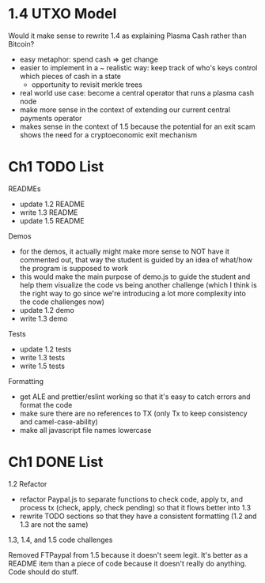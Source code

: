# 1.4 UTXO Model

Would it make sense to rewrite 1.4 as explaining Plasma Cash rather than Bitcoin?
- easy metaphor: spend cash => get change
- easier to implement in a ~ realistic way: keep track of who's keys control which pieces of cash in a state
	- opportunity to revisit merkle trees
- real world use case: become a central operator that runs a plasma cash node
- make more sense in the context of extending our current central payments operator
- makes sense in the context of 1.5 because the potential for an exit scam shows the need for a cryptoeconomic exit mechanism



# Ch1 TODO List

READMEs
- update 1.2 README
- write 1.3 README
- update 1.5 README

Demos
- for the demos, it actually might make more sense to NOT have it commented out, that way the student is guided by an idea of what/how the program is supposed to work
- this would make the main purpose of demo.js to guide the student and help them visualize the code vs being another challenge (which I think is the right way to go since we're introducing a lot more complexity into the code challenges now)
- update 1.2 demo
- write 1.3 demo

Tests
- update 1.2 tests
- write 1.3 tests
- write 1.5 tests

Formatting
- get ALE and prettier/eslint working so that it's easy to catch errors and format the code
- make sure there are no references to TX (only Tx to keep consistency and camel-case-ability)
- make all javascript file names lowercase



# Ch1 DONE List

1.2 Refactor
- refactor Paypal.js to separate functions to check code, apply tx, and process tx (check, apply, check pending) so that it flows better into 1.3
- rewrite TODO sections so that they have a consistent formatting (1.2 and 1.3 are not the same)

1.3, 1.4, and 1.5 code challenges

Removed FTPaypal from 1.5 because it doesn't seem legit. It's better as a README item than a piece of code because it doesn't really do anything. Code should do stuff.
